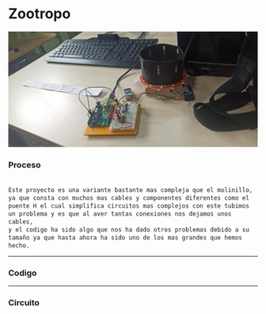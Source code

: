 # Zootropo

![](https://raw.githubusercontent.com/Baultek/Arduino/main/imagenes%20arduino/zooooo.jpg)

### Proceso

```

Este proyecto es una variante bastante mas compleja que el molinillo,
ya que consta con muchos mas cables y componentes diferentes como el
puente H el cual simplifica circuitos mas complejos con este tubimos 
un problema y es que al aver tantas conexiones nos dejamos unos cables,
y el codigo ha sido algo que nos ha dado otros problemas debido a su
tamaño ya que hasta ahora ha sido uno de los mas grandes que hemos hecho.

```

---

### Codigo

---

### Circuito
